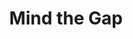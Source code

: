 ---
layout: project
order: 4
title: Mind the Gap
desc: A beautiful, interactive visualization of US occupations. Awarded Best Web App and Top Team at PixelHacks III 2019 (out of 43 teams).
type: Hackathon
language: Chart.js
main_image_url: "/assets/images/mind-the-gap.webp"
link: "https://github.com/oliviachang29/mind-the-gap"
---